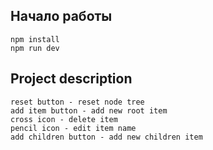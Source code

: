 ## Начало работы

	npm install
	npm run dev

## Project description
	reset button - reset node tree
	add item button - add new root item
	cross icon - delete item	
	pencil icon - edit item name
	add children button - add new children item
